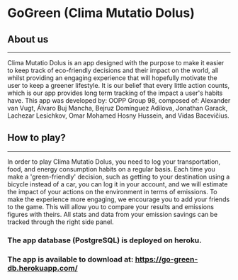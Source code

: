 # GoGreen (Clima Mutatio Dolus)

## About us
---
Clima Mutatio Dolus is an app designed with the purpose to make it easier to keep track of eco-friendly decisions and their impact on
the world, all whilst providing an engaging experience that will hopefully motivate the user to keep a greener lifestyle.
It is our belief that every little action counts, which is our app provides long term tracking of the impact a user's habits have.
This app was developed by: OOPP Group 98, composed of: Alexander van Vugt, Álvaro Buj Mancha, Bejruz Domínguez Adilova,
Jonathan Garack, Lachezar Lesichkov, Omar Mohamed Hosny Hussein, and Vidas Bacevičius.
## How to play?
---
In order to play Clima Mutatio Dolus, you need to log your transportation, food, and energy consumption habits on a regular basis.
Each time you make a 'green-friendly' decision, such as getting to your destination using a bicycle instead of a car,
you can log it in your account, and we will estimate the impact of your actions on the environment in terms of emissions.
To make the experience more engaging, we encourage you to add your friends to the game.
This will allow you to compare your results and emissions figures with theirs.
All stats and data from your emission savings can be tracked through the right side panel.

### The app database (PostgreSQL) is deployed on heroku.
### The app is available to download at: https://go-green-db.herokuapp.com/
